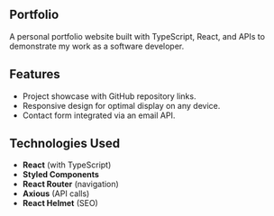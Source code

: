 ## Portfolio
A personal portfolio website built with TypeScript, React, and APIs to demonstrate my work as a software developer.

## Features
- Project showcase with GitHub repository links.
- Responsive design for optimal display on any device.
- Contact form integrated via an email API.

## Technologies Used
- **React** (with TypeScript)
- **Styled Components**
- **React Router** (navigation)
- **Axious** (API calls)
- **React Helmet** (SEO)
